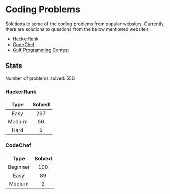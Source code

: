 # Coding Problems

Solutions to some of the coding problems from popular websites. Currently, there are solutions to questions from the below mentioned websites:
* [HackerRank](HackerRank "HackerRank")
* [CodeChef](CodeChef "CodeChef")
* [Gulf Programming Contest](Gulf%20Programming%20Contest "GPC")

## Stats

Number of problems solved: 556

### HackerRank

|Type|Solved|
|:---:|:---:|
|Easy|267|
|Medium|56|
|Hard|5|

### CodeChef

|Type|Solved|
|:---:|:---:|
|Beginner|100|
|Easy|89|
|Medium|2|
